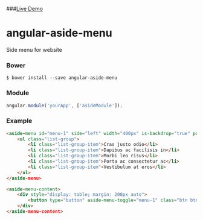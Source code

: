 ###[Live Demo](http://plnkr.co/edit/Q0WNFYmqrGSB6QKQtCp3?p=preview)

# angular-aside-menu
Side menu for website


### Bower
```
$ bower install --save angular-aside-menu
```

### Module
```javascript
angular.module('yourApp', ['asideModule']);
```

### Example

```html
<aside-menu id="menu-1" side="left" width="400px" is-backdrop="true" push-content="false">
    <ul class="list-group">
        <li class="list-group-item">Cras justo odio</li>
        <li class="list-group-item">Dapibus ac facilisis in</li>
        <li class="list-group-item">Morbi leo risus</li>
        <li class="list-group-item">Porta ac consectetur ac</li>
        <li class="list-group-item">Vestibulum at eros</li>
    </ul>
</aside-menu>
```
```html
<aside-menu-content>
    <div style="display: table; margin: 200px auto">
        <button type="button" aside-menu-toggle="menu-1" class="btn btn-default">Left</button>
    </div>
</aside-menu-content>
```

